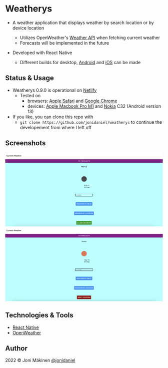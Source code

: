 # Weatherys

- A weather application that displays weather by search location or by device location

  - Utilizes OpenWeather's [Weather API](https://openweathermap.org/api) when fetching current weather
  - Forecasts will be implemented in the future

- Developed with React Native
  - Different builds for desktop, [Android](https://www.android.com) and [iOS](https://www.apple.com/fi/ios/ios-18/) can be made

## Status & Usage

- Weatherys 0.9.0 is operational on [Netlify](https://weatherys.netlify.app/)
  - Tested on
    - browsers: [Apple Safari](https://www.apple.com/safari/) and [Google Chrome](https://www.google.com/chrome/)
    - devices: [Apple Macbook Pro M1](https://support.apple.com/fi-fi/111893) and [Nokia](https://www.nokia.com) C32 (Android version 13)
- If you like, you can clone this repo with
  - `git clone https://github.com/jonidaniel/weatherys` to continue the developement from where I left off

## Screenshots

![](screenshots/mumbai-via-search.png?raw=true)
![](screenshots/vantaa-via-location.png?raw=true)

## Technologies & Tools

- [React Native](https://reactnative.dev/)
- [OpenWeather](https://openweathermap.org/)

## Author

2022 © Joni Mäkinen [@jonidaniel](https://github.com/jonidaniel)
